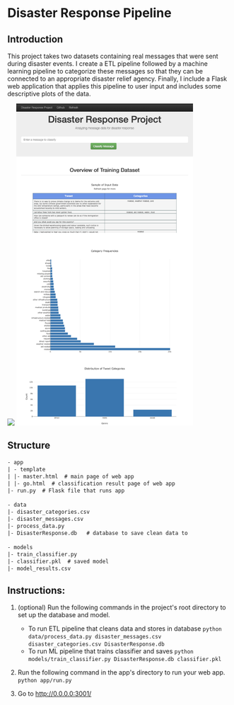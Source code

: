 # Disaster Response Pipeline

## Introduction
This project takes two datasets containing real messages that were sent during disaster events. I create a ETL pipeline followed by a machine learning pipeline to categorize these messages so that they can be connected to an appropriate disaster relief agency. Finally, I include a Flask web application that applies this pipeline to user input and includes some descriptive plots of the data. 

<img src="https://raw.githubusercontent.com/alanjeffares/elements-of-statistical-learning/master/chapter-2/images/MSE_vs_Dimension_1.png"  width="400"> <img src="https://github.com/alanjeffares/data-science-nanodegree/blob/master/disaster-response-pipeline/app_screenshot.png"  width="400">

## Structure 
```
- app
| - template
| |- master.html  # main page of web app
| |- go.html  # classification result page of web app
|- run.py  # Flask file that runs app

- data
|- disaster_categories.csv  
|- disaster_messages.csv  
|- process_data.py
|- DisasterResponse.db   # database to save clean data to

- models
|- train_classifier.py
|- classifier.pkl  # saved model 
|- model_results.csv
```

## Instructions:
1. (optional) Run the following commands in the project's root directory to set up the database and model.

    - To run ETL pipeline that cleans data and stores in database
        `python data/process_data.py disaster_messages.csv disaster_categories.csv DisasterResponse.db`
    - To run ML pipeline that trains classifier and saves
        `python models/train_classifier.py DisasterResponse.db classifier.pkl`

2. Run the following command in the app's directory to run your web app.
    `python app/run.py`

3. Go to http://0.0.0.0:3001/
